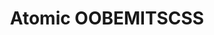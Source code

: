 ---
title: Atomic OOBEMITSCSS
category: articulos diseñar desarrollar css en
subcategory: desarrolladores
contenido: 'Una comparte diversas metodologias CSS a la hora de crear su Atomic OOBEMITSCSS.'
content: 'Una shares with us various CSS methodologies in creating Atomic OOBEMITSCSS.'
link: 'https://www.sitepoint.com/atomic-oobemitscss/'
favicon: 'https://www.sitepoint.com/favicon.ico'
image: "atomic-css"
---